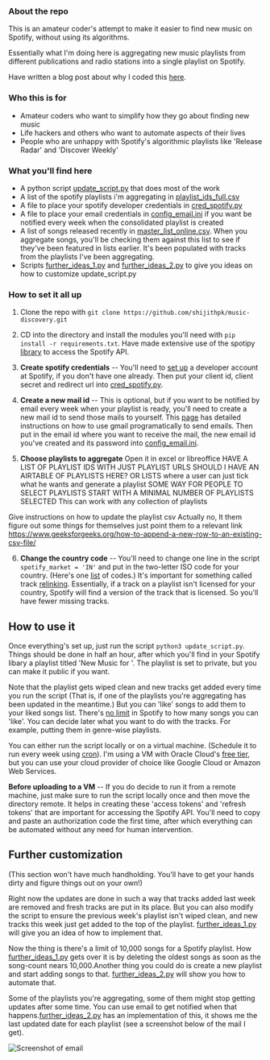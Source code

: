 ### About the repo

This is an amateur coder's attempt to make it easier to find new music on Spotify, without using its algorithms. 

Essentially what I'm doing here is aggregating new music playlists from different publications and radio stations into a single playlist on Spotify.

Have written a blog post about why I coded this [here](http://shijith.com/blog/automating-music-discovery/).

### Who this is for

* Amateur coders who want to simplify how they go about finding new music
* Life hackers and others who want to automate aspects of their lives
* People who are unhappy with Spotify's algorithmic playlists like 'Release Radar' and 'Discover Weekly'

### What you'll find here

* A python script [update_script.py](update_script.py) that does most of the work
* A list of the spotify playlists i'm aggregating in [playlist_ids_full.csv](playlist_ids_full.csv)
* A file to place your spotify developer credentials in [cred_spotify.py](cred_spotify.py)
* A file to place your email credentials in [config_email.ini](config_email.ini) if you want be notified every week when the consolidated playlist is created
* A list of songs released recently in [master_list_online.csv](master_list_online.csv). When you aggregate songs, you'll be checking them against this list to see if they've been featured in lists earlier. It's been populated with tracks from the playlists I've been aggregating.
* Scripts [further_ideas_1.py](further_ideas_1.py) and [further_ideas_2.py](further_ideas_2.py) to give you ideas on how to customize update_script.py

### How to set it all up

1. Clone the repo with `git clone https://github.com/shijithpk/music-discovery.git`

2. CD into the directory and install the modules you'll need with `pip install -r requirements.txt`. Have made extensive use of the spotipy [library](https://spotipy.readthedocs.io) to access the Spotify API.

3. **Create spotify credentials** -- You'll need to [set up](https://www.section.io/engineering-education/spotify-python-part-1/) a developer account at Spotify, if you don't have one already. Then put your client id, client secret and redirect url into [cred_spotify.py](cred_spotify.py).

4. **Create a new mail id** -- This is optional, but if you want to be notified by email every week when your playlist is ready, you'll need to create a new mail id to send those mails to yourself. This [page](https://realpython.com/python-send-email/) has detailed instructions on how to use gmail programatically to send emails. Then put in the email id where you want to receive the mail, the new email id you've created and its password into [config_email.ini](config_email.ini).

5. **Choose playlists to aggregate**
Open it in excel or libreoffice
HAVE A LIST OF PLAYLIST IDS WITH JUST PLAYLIST URLS 
SHOULD I HAVE AN AIRTABLE OF PLAYLISTS HERE? OR LISTS where a user can just tick what he wants and generate a playlist
SOME WAY FOR PEOPLE TO SELECT PLAYLISTS
START WITH A MINIMAL NUMBER OF PLAYLISTS SELECTED
This can work with any collection of playlists

Give instructions on how to update the playlist csv
Actually no, lt them figure out some things for themselves
just point them to a relevant link 
https://www.geeksforgeeks.org/how-to-append-a-new-row-to-an-existing-csv-file/

6. **Change the country code** -- You'll need to change one line in the script `spotify_market = 'IN'` and put in the two-letter ISO code for your country. (Here's one [list](https://gist.github.com/frankkienl/a594807bf0dcd23fdb1b) of codes.) It's important for something called track [relinking](https://developer.spotify.com/documentation/general/guides/track-relinking-guide/). Essentially, if a track on a playlist isn't licensed for your country, Spotify will find a version of the track that is licensed. So you'll have fewer missing tracks.        

## How to use it
Once everything's set up, just run the script `python3 update_script.py`. Things should be done in half an hour, after which you'll find in your Spotify libary a playlist titled 'New Music for <your Spotify user id>'. The playlist is set to private, but you can make it public if you want.

Note that the playlist gets wiped clean and new tracks get added every time you run the script (That is, if one of the playlists you're aggregating has been updated in the meantime.) But you can 'like' songs to add them to your liked songs list. There's [no limit](https://www.theverge.com/2020/5/26/21270409/spotify-song-library-limit-removed-music-downloads-playlists-feature) in Spotify to how many songs you can 'like'. You can decide later what you want to do with the tracks. For example, putting them in genre-wise playlists.

You can either run the script locally or on a virtual machine. (Schedule it to run every week using [cron](https://help.ubuntu.com/community/CronHowto)). I'm using a VM with Oracle Cloud's [free tier](https://www.oracle.com/in/cloud/free/), but you can use your cloud provider of choice like Google Cloud or  Amazon Web Services.

**Before uploading to a VM** -- If you do decide to run it from a remote machine, just make sure to run the script locally once and then move the directory remote. It helps in creating these 'access tokens' and 'refresh tokens' that are important for accessing the Spotify API. You'll need to copy and paste an authorization code the first time, after which everything can be automated without any need for human intervention.

## Further customization

(This section won't have much handholding. You'll have to get your hands dirty and figure things out on your own!)

Right now the updates are done in such a way that tracks added last week are removed and fresh tracks are put in its place. But you can also modify the script to ensure the previous week's playlist isn't wiped clean, and new tracks this week just get added to the top of the playlist. [further_ideas_1.py](further_ideas_1.py) will give you an idea of how to implement that.  

Now the thing is there's a limit of 10,000 songs for a Spotify playlist. How [further_ideas_1.py](further_ideas_1.py) gets over it is by deleting the oldest songs as soon as the song-count nears 10,000.Another thing you could do is create a new playlist and start adding songs to that. [further_ideas_2.py](further_ideas_2.py) will show you how to automate that. 

Some of the playlists you're aggregating, some of them might stop getting updates after some time. You can use email to get notified when that happens.[further_ideas_2.py](further_ideas_2.py) has an implementation of this, it shows me the last updated date for each playlist (see a screenshot below of the mail I get).

![Screenshot of email](https://i.imgur.com/mDGhrMf.png)